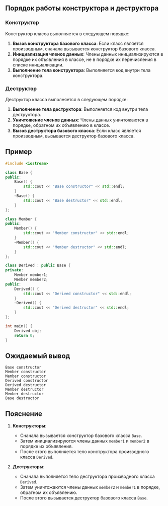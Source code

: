 ## Порядок работы конструктора и деструктора

### Конструктор

Конструктор класса выполняется в следующем порядке:

1. **Вызов конструктора базового класса**: Если класс является производным, сначала вызывается конструктор базового класса.
2. **Инициализация членов данных**: Члены данных инициализируются в порядке их объявления в классе, не в порядке их перечисления в списке инициализации.
3. **Выполнение тела конструктора**: Выполняется код внутри тела конструктора.

### Деструктор

Деструктор класса выполняется в следующем порядке:

1. **Выполнение тела деструктора**: Выполняется код внутри тела деструктора.
2. **Уничтожение членов данных**: Члены данных уничтожаются в порядке, обратном их объявлению в классе.
3. **Вызов деструктора базового класса**: Если класс является производным, вызывается деструктор базового класса.

## Пример

```cpp
#include <iostream>

class Base {
public:
    Base() {
        std::cout << "Base constructor" << std::endl;
    }
    ~Base() {
        std::cout << "Base destructor" << std::endl;
    }
};

class Member {
public:
    Member() {
        std::cout << "Member constructor" << std::endl;
    }
    ~Member() {
        std::cout << "Member destructor" << std::endl;
    }
};

class Derived : public Base {
private:
    Member member1;
    Member member2;
public:
    Derived() {
        std::cout << "Derived constructor" << std::endl;
    }
    ~Derived() {
        std::cout << "Derived destructor" << std::endl;
    }
};

int main() {
    Derived obj;
    return 0;
}
```

## Ожидаемый вывод

```
Base constructor
Member constructor
Member constructor
Derived constructor
Derived destructor
Member destructor
Member destructor
Base destructor
```

## Пояснение

1. **Конструкторы**:
	- Сначала вызывается конструктор базового класса `Base`.
	- Затем инициализируются члены данных `member1` и `member2` в порядке их объявления.
	- После этого выполняется тело конструктора производного класса `Derived`.

2. **Деструкторы**:
	- Сначала выполняется тело деструктора производного класса `Derived`.
	- Затем уничтожаются члены данных `member2` и `member1` в порядке, обратном их объявлению.
	- После этого вызывается деструктор базового класса `Base`.
